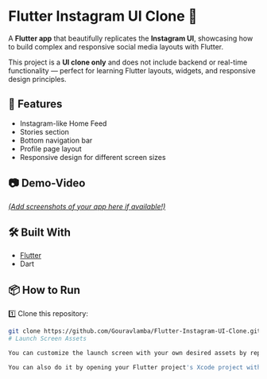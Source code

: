 # Flutter Instagram UI Clone 📸

A **Flutter app** that beautifully replicates the **Instagram UI**, showcasing how to build complex and responsive social media layouts with Flutter.

This project is a **UI clone only** and does not include backend or real-time functionality — perfect for learning Flutter layouts, widgets, and responsive design principles.

## 🚀 Features
- Instagram-like Home Feed
- Stories section
- Bottom navigation bar
- Profile page layout
- Responsive design for different screen sizes

## 📷 Demo-Video
[*(Add screenshots of your app here if available!)*](https://drive.google.com/file/d/1dd28Z2KstpLktgIOwnkiVcSGoVpGajjx/view?usp=sharing)

## 🛠️ Built With
- [Flutter](https://flutter.dev/)
- Dart

## 📦 How to Run
1️⃣ Clone this repository:
```bash
git clone https://github.com/Gouravlamba/Flutter-Instagram-UI-Clone.git
# Launch Screen Assets

You can customize the launch screen with your own desired assets by replacing the image files in this directory.

You can also do it by opening your Flutter project's Xcode project with `open ios/Runner.xcworkspace`, selecting `Runner/Assets.xcassets` in the Project Navigator and dropping in the desired images.

